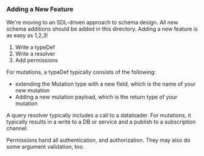### Adding a New Feature

We're moving to an SDL-driven approach to schema design.
All new schema additions should be added in this directory.
Adding a new feature is as easy as 1,2,3!

1. Write a typeDef
2. Write a resolver
3. Add permissions

For mutations, a typeDef typically consists of the following:
- extending the Mutation type with a new field, which is the name of your new mutation
- Adding a new mutation payload, which is the return type of your mutation

A query resolver typically includes a call to a dataloader.
For mutations, it typically results in a write to a DB or service and a publish to a subscription channel.

Permissions hand all authentication, and authorization.
They may also do some argument validation, too.
